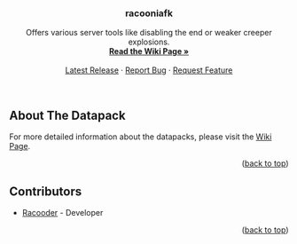 <a name="readme-top"></a>

<h3 align="center">racooniafk</h3>

<p align="center">
    Offers various server tools like disabling the end or weaker creeper explosions.
    <br/>
    <a href="https://github.com/Racoonia-Datapacks/datapacks/wiki/racooniafk"><strong>Read the Wiki Page »</strong></a>
    <br/>
    <br/>
    <a href="https://github.com/Racoonia-Datapacks/datapacks/releases/tag/racooniafk-v1.0">Latest Release</a>
    ·
    <a href="https://github.com/Racoonia-Datapacks/datapacks/issues/new?assignees=&labels=bug,racooniafk&projects=&template=bug_report.yaml&title=%5BBug%5D%3A+">Report Bug</a>
    ·
    <a href="https://github.com/Racoonia-Datapacks/datapacks/issues/new?assignees=&labels=enhancement,racooniafk&projects=&template=feature_request.yaml&title=%5BFeature%5D%3A+">Request Feature</a>
</p>
</div>

<br/>

<!-- ABOUT THE DATAPACK -->
## About The Datapack

For more detailed information about the datapacks, please visit the [Wiki Page](https://github.com/Racoonia-Datapacks/datapacks/wiki/racooniafk).

<p align="right">(<a href="#readme-top">back to top</a>)</p>

<!-- CONTRIBUTORS -->
## Contributors

* [Racooder](https://github.com/Racooder) - Developer

<p align="right">(<a href="#readme-top">back to top</a>)</p>
